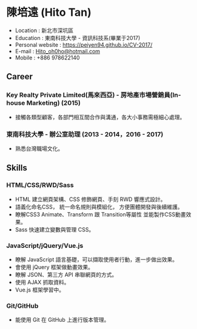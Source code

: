 # 陳培遠 (Hito Tan)

* Location : 新北市深坑區
* Education : 東南科技大學 - 資訊科技系(畢業于2017)
* Personal website : https://peiyen94.github.io/CV-2017/
* E-mail : Hito_oh0ho@hotmail.com
* Mobile : +886 978622140

## Career

### Key Realty Private Limited(馬來西亞) - 房地產市場營銷員(In-house Marketing) (2015)

* 接觸各類型顧客，各部門相互間合作與溝通，各大小事務需極細心處理。

### 東南科技大學 - 辦公室助理 (2013 - 2014，2016 - 2017)

* 熟悉台灣職場文化。

## Skills

### HTML/CSS/RWD/Sass

* HTML 建立網頁架構、CSS 修飾網頁、手刻 RWD 響應式設計。
* 語義化命名CSS， 統一命名規則與模組化， 方便團體開發與後續維護。
* 瞭解CSS3 Animate、Transform 跟 Transition等屬性 並能製作CSS動畫效果。
* Sass 快速建立變數與管理 CSS。

### JavaScript/jQuery/Vue.js

* 瞭解 JavaScript 語言基礎，可以擷取使用者行動，進一步做出效果。
* 會使用 jQuery 框架做動畫效果。
* 瞭解 JSON、第三方 API 串聯網頁的方式。
* 使用 AJAX 抓取資料。
* Vue.js 框架學習中。

### Git/GitHub

* 能使用 Git 在 GitHub 上進行版本管理。
